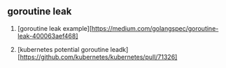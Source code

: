 ## goroutine leak

1. [goroutine leak example][https://medium.com/golangspec/goroutine-leak-400063aef468]

2. [kubernetes potential goroutine leadk][https://github.com/kubernetes/kubernetes/pull/71326]
